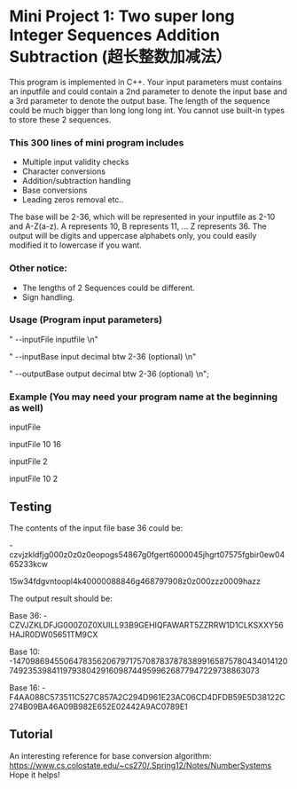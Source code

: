 # Mini Project 1: Two super long Integer Sequences Addition Subtraction (超长整数加减法）

This program is implemented in C++. Your input parameters must contains an inputfile and could contain a 2nd parameter to denote the input base and a 3rd parameter to denote the output base. The length of the sequence could be much bigger than long long long int. You cannot use built-in types to store these 2 sequences.

### **This 300 lines of mini program includes** 

- Multiple input validity checks
- Character conversions
- Addition/subtraction handling
- Base conversions
- Leading zeros removal etc..

The base will be 2-36, which will be represented in your inputfile as 2-10 and A-Z(a-z). A represents 10, B represents 11, ... Z represents 36. The output will be digits and uppercase alphabets only, you could easily modified it to lowercase if you want.


### **Other notice:**
- The lengths of 2 Sequences could be different.
- Sign handling.

### **Usage (Program input parameters)**
"  --inputFile <filename>    inputfile \n"
  
"  --inputBase <number>     input decimal btw 2-36 (optional) \n"
  
"  --outputBase <number>       output decimal btw 2-36 (optional) \n";

### **Example (You may need your program name at the beginning as well)**
inputFile
  
inputFile 10 16
  
inputFile 2
  
inputFile 10 2

## Testing
The contents of the input file base 36 could be:
  
-czvjzkldfjg000z0z0z0eopogs54867g0fgert6000045jhgrt07575fgbir0ew0465233kcw

15w34fdgvntoopl4k40000088846g468797908z0z000zzz0009hazz

The output result should be:
  
Base 36:
-CZVJZKLDFJG000Z0Z0XUILL93B9GEHIQFAWART5ZZRRW1D1CLKSXXY56HAJR0DW05651TM9CX

Base 10:
-147098694550647835620679717570878378783899165875780434014120749235398411979380429160987449599626877947229738863073

Base 16:
-F4AA088C573511C527C857A2C294D961E23AC06CD4DFDB59E5D38122C274B09BA46A09B982E652E02442A9AC0789E1

## Tutorial
An interesting reference for base conversion algorithm: https://www.cs.colostate.edu/~cs270/.Spring12/Notes/NumberSystems
Hope it helps!
